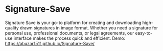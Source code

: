 # Signature-Save
Signature Save is your go-to platform for creating and downloading high-quality drawn signatures in image format. Whether you need a signature for personal use, professional documents, or legal agreements, our easy-to-use interface makes the process quick and efficient.
Demo: https://abuzar1511.github.io/Signature-Save/
